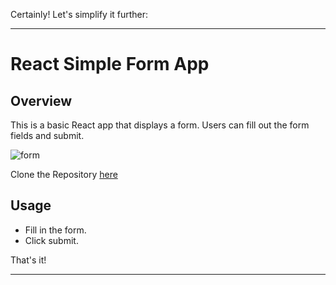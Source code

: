 Certainly! Let's simplify it further:

---

# React Simple Form App

## Overview

This is a basic React app that displays a form. Users can fill out the form fields and submit.

![form](https://github.com/Litalhag/form-app/assets/130139673/2d05edcf-8b7b-4df2-b578-a4aa1d91de20)

Clone the Repository [here](https://github.com/Litalhag/form-app)

## Usage

- Fill in the form.
- Click submit.

That's it!

---
